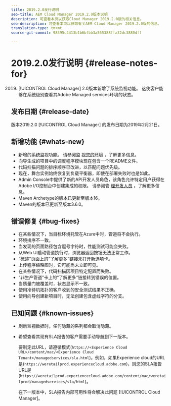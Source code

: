 ```yaml
---
title: 2019.2.0发行说明
seo-title: AEM Cloud Manager 2019.2.0版本说明
description: 可查看本页以获取Cloud Manager 2019.2.0版的相关信息。
seo-description: 可查看本页以获取有关AEM Cloud Manager 2019.2.0版的信息。
translation-type: tm+mt
source-git-commit: 98395c4413b1b6bfbb3a565388ffa32dc3880dff

---
```



# 2019.2.0发行说明 {#release-notes-for}

2019. [!UICONTROL Cloud Manager] 2.0版本新增了系统监视功能。 这使客户能够在系统级别查看其Adobe Managed services环境的状态。


## 发布日期 {#release-date}

版本2019.2.0 [!UICONTROL Cloud Manager] 的发布日期为2019年2月21日。

## 新增功能 {#whats-new}

* 新增的系统监视功能。 请参阅监 [视您的环境](monitor-your-environments.md) ，了解更多信息。
* 向导生成的项目中的调度程序模块现在包含一个README文件。
* 代码扫描问题的排序顺序已改进，以匹配问题优先级。
* 现在，舞台实例始终恢复到负载平衡器，即使在部署失败时也是如此。
* Admin Console中提供了新的API开发人员角色，该角色允许特定用户获得在Adobe I/O控制台中创建集成的权限。 请参阅管 [理开发人员](https://www.adobe.com/go/aac_api_prod_learn) ，了解更多信息。
* Maven Archetype的版本已更新至版本16。
* Maven的版本已更新至版本3.6.0。

## 错误修复 {#bug-fixes}

* 在某些情况下，当目标环境托管在Azure中时，管道将不会执行。
* 环境排序不一致。
* 当发现的页面路径包含逗号字符时，性能测试可能会失败。
* 从Web UI启动管道执行时，浏览器返回按钮无法正常工作。
* “概述”页面上的“了解更多”链接未打开新选项卡。
* 上传程序缩略图时，它可能尚未立即可见。
* 在某些情况下，代码扫描因项目特定配置而失败。
* “非生产管道”卡上的“了解更多”链接转到错误的位置。
* 当质量门被覆盖时，状态显示不一致。
* 使用冷待机拓扑的客户收到的安全测试结果不正确。
* 使用向导创建新项目时，无法创建包含虚线字符的分支。

## 已知问题 {#known-issues}

* 刷新监视数据时，任何隐藏的系列都会取消隐藏。
* 希望查看其现有SLA报告的客户需要手动导航到下一版本。

   要制定此URL，请遵循模式(`https://<Experience Cloud URL>/content/mac/<Experience Cloud Tenant>/managedservices/sla.html`)，例如，如果Experience cloud的URL是(`https://weretailprod.experiencecloud.adobe.com`)，则您的SLA报告URL是(`https://weretailprod.experiencecloud.adobe.com/content/mac/weretailprod/managedservices/sla/html`)。

   在下一版本中，SLA报告内部可用性将会解决此问题 [!UICONTROL Cloud Manager]。
